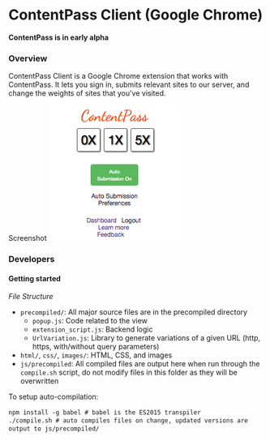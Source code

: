 # ContentPass Client (Google Chrome)
**ContentPass is in early alpha**

### Overview


ContentPass Client is a Google Chrome extension that works with ContentPass. It lets you sign in, submits relevant sites to our server, and change the weights of sites that you've visited.

Screenshot
![Screenshot](screenshot.png)

### Developers
#### Getting started
*File Structure*
- `precompiled/`: All major source files are in the precompiled directory
  - `popup.js`: Code related to the view
  - `extension_script.js`: Backend logic
  - `UrlVariation.js`: Library to generate variations of a given URL (http, https, with/without query parameters)
- `html/`, `css/`, `images/`: HTML, CSS, and images
- `js/precompiled`: All compiled files are output here when run through the `compile.sh` script, do not modify files in this folder as they will be overwritten

To setup auto-compilation:
```
npm install -g babel # babel is the ES2015 transpiler
./compile.sh # auto compiles files on change, updated versions are output to js/precompiled/
```
